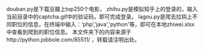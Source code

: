 douban.py是下载豆瓣上top250个电影，
zhihu.py是模拟知乎上的登录的，输入当前目录中的captcha.gif中的验证码，即可完成登录。
lagou.py是爬去拉钩上不同职位的信息，在终端中输入：‘php’,'java','python'等，即可在本地zhiwei.xlsx中查看到爬到的职位信息。
本文件夹下的内容来源于http://python.jobbole.com/85511/ ，转载请注明出处。
